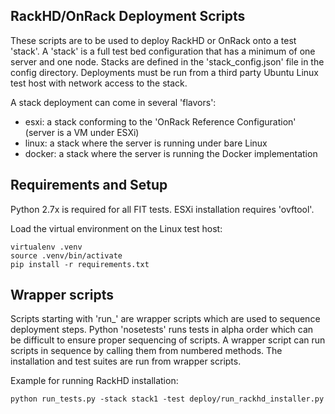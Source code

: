 ## RackHD/OnRack Deployment Scripts

These scripts are to be used to deploy RackHD or OnRack onto a test 'stack'.
A 'stack' is a full test bed configuration that has a minimum of one server and one node.
Stacks are defined in the 'stack_config.json' file in the config directory.
Deployments must be run from a third party Ubuntu Linux test host with network access to the stack.

A stack deployment can come in several 'flavors':
- esxi: a stack conforming to the 'OnRack Reference Configuration' (server is a VM under ESXi)
- linux: a stack where the server is running under bare Linux
- docker: a stack where the server is running the Docker implementation

## Requirements and Setup

Python 2.7x is required for all FIT tests.
ESXi installation requires 'ovftool'.

Load the virtual environment on the Linux test host:

    virtualenv .venv
    source .venv/bin/activate
    pip install -r requirements.txt


## Wrapper scripts

Scripts starting with 'run_' are wrapper scripts which are used to sequence deployment steps.
Python 'nosetests' runs tests in alpha order which can be difficult to ensure proper sequencing of scripts.
A wrapper script can run scripts in sequence by calling them from numbered methods.
The installation and test suites are run from wrapper scripts.

Example for running RackHD installation:

    python run_tests.py -stack stack1 -test deploy/run_rackhd_installer.py


